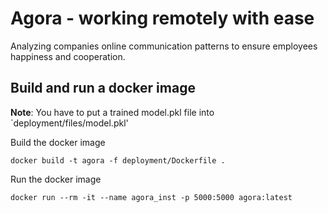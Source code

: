 # Agora - working remotely with ease 
Analyzing companies online communication patterns to ensure employees happiness and cooperation.

## Build and run a docker image
**Note**: You have to put a trained model.pkl file into `deployment/files/model.pkl'

Build the docker image
```
docker build -t agora -f deployment/Dockerfile .
```

Run the docker image
```
docker run --rm -it --name agora_inst -p 5000:5000 agora:latest
```
